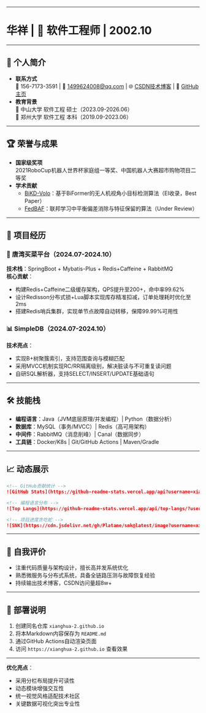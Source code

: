 
<!--
**xianghua-2/xianghua-2** is a ✨ _special_ ✨ repository because its `README.md` (this file) appears on your GitHub profile.

Here are some ideas to get you started:

- 🔭 I’m currently working on ...
- 🌱 I’m currently learning ...
- 👯 I’m looking to collaborate on ...
- 🤔 I’m looking for help with ...
- 💬 Ask me about ...
- 📫 How to reach me: ...
- 😄 Pronouns: ...
- ⚡ Fun fact: ...
-->

---

# 华祥 | 🚀 软件工程师 | 2002.10

---

## 🌟 个人简介
- **联系方式**  
  📱 156-7173-3591 | 📧 1499624008@qq.com | 🌐 [CSDN技术博客](https://blog.csdn.net/m0_52031708) | 🚀 [GitHub主页](https://github.com/xianghua-2)
- **教育背景**  
  🏫 中山大学 软件工程 硕士（2023.09-2026.06）  
  🏫 郑州大学 软件工程 本科（2019.09-2023.06）

---

## 🏆 荣誉与成果
- **国家级奖项**  
  2021RoboCup机器人世界杯家庭组一等奖、中国机器人大赛超市购物项目二等奖  
- **学术贡献**  
  - [BiKD-Volo](@ref)：基于BiFormer的无人机视角小目标检测算法（EI收录，Best Paper）  
  - [FedBAF](@ref)：联邦学习中平衡偏差消除与特征保留的算法（Under Review）

---

## 🚀 项目经历

### 🛒 唐湾买菜平台（2024.07-2024.10）
**技术栈**：SpringBoot + Mybatis-Plus + Redis+Caffeine + RabbitMQ  
**核心贡献**：  
- 构建Redis+Caffeine二级缓存架构，QPS提升至200+，命中率99.62%  
- 设计Redisson分布式锁+Lua脚本实现库存精准扣减，订单处理耗时优化至2ms  
- 搭建Redis哨兵集群，实现单节点故障自动转移，保障99.99%可用性

### 📊 SimpleDB（2024.07-2024.10）
**技术亮点**：  
- 实现B+树聚簇索引，支持范围查询与模糊匹配  
- 采用MVCC机制实现RC/RR隔离级别，解决脏读与不可重复读问题  
- 自研SQL解析器，支持SELECT/INSERT/UPDATE基础语句

---

## 🛠️ 技能栈
- **编程语言**：Java（JVM底层原理/并发编程）| Python（数据分析）  
- **数据库**：MySQL（事务/MVCC）| Redis（高可用架构）  
- **中间件**：RabbitMQ（消息削峰）| Canal（数据同步）  
- **工具链**：Docker/K8s | Git/GitHub Actions | Maven/Gradle  

---

## 📈 动态展示
```markdown
<!-- GitHub贡献统计 -->
![GitHub Stats](https://github-readme-stats.vercel.app/api?username=xianghua-2&show_icons=true&theme=radical)

<!-- 编程语言分布 -->
![Top Langs](https://github-readme-stats.vercel.app/api/top-langs/?username=xianghua-2&layout=compact)

<!-- 项目进度贪吃蛇 -->
![SNK](https://cdn.jsdelivr.net/gh/Platane/snk@latest/image?username=xianghua-2)
```

---

## 📝 自我评价
- 注重代码质量与架构设计，擅长高并发系统优化  
- 熟悉微服务与分布式系统，具备全链路压测与故障恢复经验  
- 持续输出技术博客，CSDN访问量超8w+  

---

## 📌 部署说明
1. 创建同名仓库 `xianghua-2.github.io`  
2. 将本Markdown内容保存为 `README.md`  
3. 通过GitHub Actions自动渲染页面  
4. 访问 `https://xianghua-2.github.io` 查看效果  

---

**优化亮点**：  
- 采用分栏布局提升可读性  
- 动态模块增强交互性  
- 统一视觉风格适配技术社区  
- 关键数据可视化突出专业性

